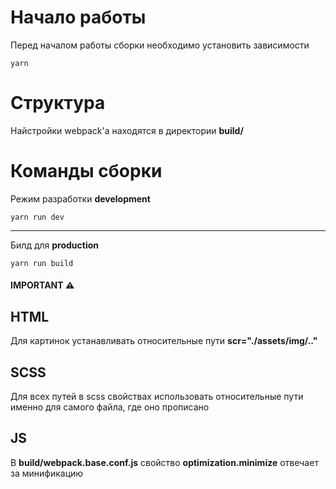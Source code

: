 # Начало работы

Перед началом работы сборки необходимо установить зависимости

    yarn


# Структура

Найстройки webpack'a находятся в директории **build/**


# Команды сборки

Режим разработки **development**

    yarn run dev

***

Билд для **production**

    yarn run build


#### IMPORTANT ⚠️

## HTML

Для картинок устанавливать относительные пути **scr="./assets/img/.."**

## SCSS

Для всех путей в scss свойствах использовать относительные пути именно для самого файла, где оно прописано

## JS

В **build/webpack.base.conf.js** свойство **optimization.minimize** отвечает за минификацию
